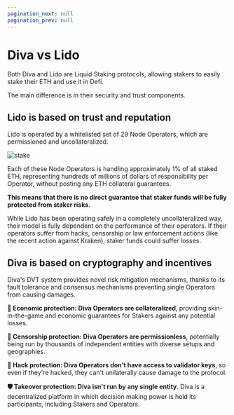 ```yaml
---
pagination_next: null
pagination_prev: null
---
```

# Diva vs Lido

Both Diva and Lido are Liquid Staking protocols, allowing stakers to easily stake their ETH and use it in Defi.

The main difference is in their security and trust components.

## Lido is based on trust and reputation

Lido is operated by a whitelisted set of 29 Node Operators, which are permissioned and uncollateralized.

<div style={{textAlign: 'center'}}>

![stake](img/Lido-comp.png)
</div>

Each of these Node Operators is handling approximately 1% of all staked ETH, representing hundreds of millions of dollars of responsibility per Operator, without posting any ETH collateral guarantees.

**This means that there is no direct guarantee that staker funds will be fully protected from staker risks**.

While Lido has been operating safely in a completely uncollateralized way, their model is fully dependent on the performance of their operators. If their operators suffer from hacks, censorship or law enforcement actions (like the recent action against Kraken), staker funds could suffer losses.

## Diva is based on cryptography and incentives

Diva's DVT system provides novel risk mitigation mechanisms, thanks to its fault tolerance and consensus mechanisms preventing single Operators from causing damages.

**🏦 Economic protection: Diva Operators are collateralized**, providing skin-in-the-game and economic guarantees for Stakers against any potential losses.

**💬 Censorship protection: Diva Operators are permissionless**, potentially being run by thousands of independent entities with diverse setups and geographies.

**🔐 Hack protection: Diva Operators don't have access to validator keys**, so even if they're hacked, they can't unilaterally cause damage to the protocol.

**🛡️ Takeover protection: Diva isn't run by any single entity**. Diva is a decentralized platform in which decision making power is held its participants, including Stakers and Operators.

